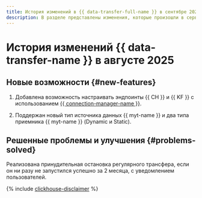 ```yaml
---
title: История изменений в {{ data-transfer-full-name }} в сентябре 2025
description: В разделе представлены изменения, которые произошли в сервисе {{ data-transfer-name }} в сентябре 2025 года.
---
```


# История изменений {{ data-transfer-name }} в августе 2025

## Новые возможности {#new-features}


1. Добавлена возможность настраивать эндпоинты {{ CH }} и {{ KF }} с использованием [{{ connection-manager-name }}](../../metadata-hub/concepts/connection-manager.md).

1. Поддержан новый тип источника данных {{ myt-name }} и два типа приемника {{ myt-name }} (Dynamic и Static).


## Решенные проблемы и улучшения {#problems-solved}

Реализована принудительная остановка регулярного трансфера, если он ни разу не запустился успешно за 2 месяца, с уведомлением пользователей.

{% include [clickhouse-disclaimer](../../_includes/clickhouse-disclaimer.md) %}
